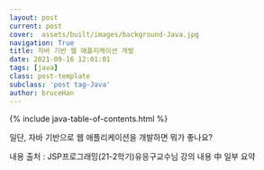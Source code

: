 ```yaml
---
layout: post
current: post
cover:  assets/built/images/background-Java.jpg
navigation: True
title: 자바 기반 웹 애플리케이션 개발
date: 2021-09-16 12:01:01
tags: [java]
class: post-template
subclass: 'post tag-Java'
author: bruceHan
---
```


{% include java-table-of-contents.html %}

일단, 자바 기반으로 웹 애플리케이션을 개발하면 뭐가 좋나요?


내용 출처 : JSP프로그래밍(21-2학기)유응구교수님 강의 내용 中 일부 요약